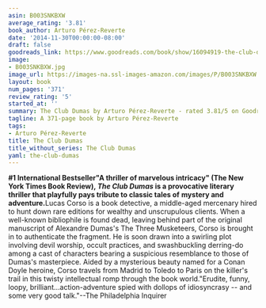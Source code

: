 ```yaml
---
asin: B003SNKBXW
average_rating: '3.81'
book_author: Arturo Pérez-Reverte
date: '2014-11-30T00:00:00-08:00'
draft: false
goodreads_link: https://www.goodreads.com/book/show/16094919-the-club-dumas
image:
- B003SNKBXW.jpg
image_url: https://images-na.ssl-images-amazon.com/images/P/B003SNKBXW.01._SCLZZZZZZZ.jpg
layout: book
num_pages: '371'
review_rating: '5'
started_at: ''
summary: The Club Dumas by Arturo Pérez-Reverte - rated 3.81/5 on Goodreads
tagline: A 371-page book by Arturo Pérez-Reverte
tags:
- Arturo Pérez-Reverte
title: The Club Dumas
title_without_series: The Club Dumas
yaml: the-club-dumas
---
```


<strong>#1 International Bestseller</strong><strong>"A thriller of marvelous intricacy" (The New York Times Book Review), <em>The Club Dumas</em> is a provocative literary thriller that playfully pays tribute to classic tales of</strong> <strong>mystery and adventure.</strong>Lucas Corso is a book detective, a middle-aged mercenary hired to hunt down rare editions for wealthy and unscrupulous clients. When a well-known bibliophile is found dead, leaving behind part of the original manuscript of Alexandre Dumas's The Three Musketeers, Corso is brought in to authenticate the fragment. He is soon drawn into a swirling plot involving devil worship, occult practices, and swashbuckling derring-do among a cast of characters bearing a suspicious resemblance to those of Dumas's masterpiece. Aided by a mysterious beauty named for a Conan Doyle heroine, Corso travels from Madrid to Toledo to Paris on the killer's trail in this twisty intellectual romp through the book world."Erudite, funny, loopy, brilliant...action-adventure spied with dollops of idiosyncrasy -- and some very good talk."--The Philadelphia Inquirer